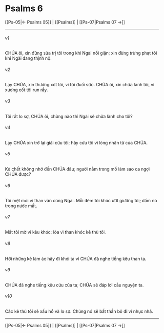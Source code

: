 # Psalms 6

[[Ps-05|← Psalms 05]] | [[Psalms]] | [[Ps-07|Psalms 07 →]]
***



###### v1 
CHÚA ôi, xin đừng sửa trị tôi trong khi Ngài nổi giận; xin đừng trừng phạt tôi khi Ngài đang thịnh nộ. 

###### v2 
Lạy CHÚA, xin thương xót tôi, vì tôi đuối sức. CHÚA ôi, xin chữa lành tôi, vì xương cốt tôi run rẩy. 

###### v3 
Tôi rất lo sợ, CHÚA ôi, chừng nào thì Ngài sẽ chữa lành cho tôi? 

###### v4 
Lạy CHÚA xin trở lại giải cứu tôi; hãy cứu tôi vì lòng nhân từ của CHÚA. 

###### v5 
Kẻ chết không nhớ đến CHÚA đâu; người nằm trong mồ làm sao ca ngợi CHÚA được? 

###### v6 
Tôi mệt mỏi vì than vãn cùng Ngài. Mỗi đêm tôi khóc ướt giường tôi; dầm nó trong nước mắt. 

###### v7 
Mắt tôi mờ vì kêu khóc; lòa vì than khóc kẻ thù tôi. 

###### v8 
Hỡi những kẻ làm ác hãy đi khỏi ta vì CHÚA đã nghe tiếng kêu than ta. 

###### v9 
CHÚA đã nghe tiếng kêu cứu của ta; CHÚA sẽ đáp lời cầu nguyện ta. 

###### v10 
Các kẻ thù tôi sẽ xấu hổ và lo sợ. Chúng nó sẽ bất thần bỏ đi vì nhục nhã.

***
[[Ps-05|← Psalms 05]] | [[Psalms]] | [[Ps-07|Psalms 07 →]]
